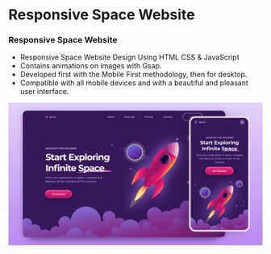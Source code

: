 # Responsive Space Website
### Responsive Space Website

- Responsive Space Website Design Using HTML CSS & JavaScript
- Contains animations on images with Gsap.
- Developed first with the Mobile First methodology, then for desktop.
- Compatible with all mobile devices and with a beautiful and pleasant user interface.

![preview img](/preview.png)
